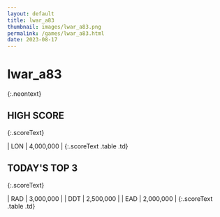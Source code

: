 ```yaml
---
layout: default
title: lwar_a83
thumbnail: images/lwar_a83.png
permalink: /games/lwar_a83.html
date: 2023-08-17
---
```


# lwar_a83 
{:.neontext}

## HIGH SCORE
{:.scoreText}

| LON | 4,000,000 | 
{:.scoreText .table .td}

## TODAY'S TOP 3
{:.scoreText}

| RAD | 3,000,000 | 
| DDT | 2,500,000 | 
| EAD | 2,000,000 | 
{:.scoreText .table .td}
